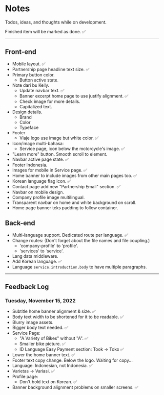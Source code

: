 # Notes

Todos, ideas, and thoughts while on development.

Finished item will be marked as done. ✅

---

## Front-end

- Mobile layout. ✅
- Partnership page headline text size. ✅
- Primary button color.
  - Button active state.
- Note dari bu Kelly.
  - Update navbar text. ✅
  - Banner excerpt home page to use justify alignment. ✅
  - Check image for more details.
  - Capitalized text.
- Design details.
  - Brand
  - Color
  - Typeface
- Footer
  - Viaje logo use image but white color. ✅
- Icon/image multi-bahasa:
  - Service page, icon below the motorcycle's image. ✅
- "Learn more" button. Smooth scroll to element.
- Navbar active page state. ✅
- Footer Indonesia.
- Images for mobile in Service page. ✅
- Home banner to include images from other main pages too. ✅
- Korean language flag icon. ✅
- Contact page add new "Partnership Email" section. ✅
- Navbar on mobile design.
- Company profile image multilingual.
- Transparent navbar on home and white background on scroll.
- Home page banner teks padding to follow container.

## Back-end

- Multi-language support. Dedicated route per language. ✅
- Change routes: (Don't forget about the file names and file coupling.)
  - 'company-profile' to 'profile'.
  - 'services' to 'service'.
- Lang data middleware.
- Add Korean language. ✅
- Language `service.introduction.body` to have multiple paragraphs.

---

## Feedback Log

### Tuesday, November 15, 2022

- Subtitle home banner alignment & size. ✅
- Body text width to be shortened for it to be readable. ✅
- Blurry image assets.
- Bigger body text needed. ✅
- Service Page:
  - "A Variety of Bikes" without "A". ✅
  - Smaller bike picture. ✅
  - ID Language Easy Payment section: Took → Toko ✅
- Lower the home banner text. ✅
- Footer text copy change. Below the logo. Waiting for copy...
- Language: Indonesian, not Indonesia. ✅
- Varietas → Variasi. ✅
- Profile page:
  - Don't bold text on Korean. ✅
- Banner background alignment problems on smaller screens. ✅
